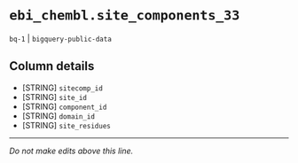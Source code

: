 # `ebi_chembl.site_components_33`
`bq-1` | `bigquery-public-data`

## Column details
* [STRING]    `sitecomp_id`
* [STRING]    `site_id`
* [STRING]    `component_id`
* [STRING]    `domain_id`
* [STRING]    `site_residues`

-------------------------------------------------------------------------------
*Do not make edits above this line.*
